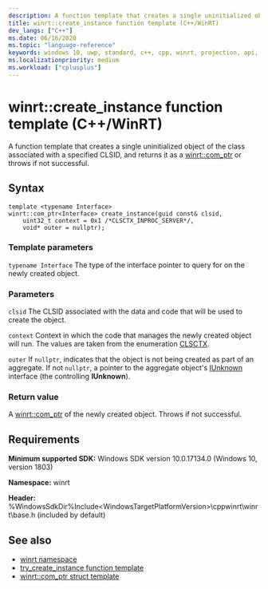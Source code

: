 ```yaml
---
description: A function template that creates a single uninitialized object of the class associated with a specified CLSID, and returns it as a [winrt::com_ptr](./com-ptr.md) or throws if not successful.
title: winrt::create_instance function template (C++/WinRT)
dev_langs: ["C++"]
ms.date: 06/16/2020
ms.topic: "language-reference"
keywords: windows 10, uwp, standard, c++, cpp, winrt, projection, api, reference, create_instance, cocreateinstance
ms.localizationpriority: medium
ms.workload: ["cplusplus"]
---
```


# winrt::create_instance function template (C++/WinRT)

A function template that creates a single uninitialized object of the class associated with a specified CLSID, and returns it as a [winrt::com_ptr](./com-ptr.md) or throws if not successful.

## Syntax

```cppwinrt
template <typename Interface>
winrt::com_ptr<Interface> create_instance(guid const& clsid,
    uint32_t context = 0x1 /*CLSCTX_INPROC_SERVER*/,
    void* outer = nullptr);
```

### Template parameters

`typename Interface`
The type of the interface pointer to query for on the newly created object.

### Parameters

`clsid`
The CLSID associated with the data and code that will be used to create the object.

`context`
Context in which the code that manages the newly created object will run. The values are taken from the enumeration [CLSCTX](/windows/win32/api/wtypesbase/ne-wtypesbase-clsctx).

`outer`
If `nullptr`, indicates that the object is not being created as part of an aggregate. If not `nullptr`, a pointer to the aggregate object's [IUnknown](/windows/win32/api/unknwn/nn-unknwn-iunknown) interface (the controlling **IUnknown**).

### Return value

A [winrt::com_ptr](./com-ptr.md) of the newly created object. Throws if not successful.

## Requirements

**Minimum supported SDK:** Windows SDK version 10.0.17134.0 (Windows 10, version 1803)

**Namespace:** winrt

**Header:** %WindowsSdkDir%Include\<WindowsTargetPlatformVersion>\cppwinrt\winrt\base.h (included by default)

## See also 

* [winrt namespace](./winrt.md)
* [try_create_instance function template](./try-create-instance.md)
* [winrt::com_ptr struct template](./com-ptr.md)